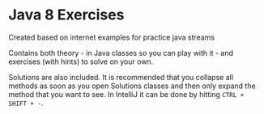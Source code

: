 Java 8 Exercises
================

Created based on internet examples for practice java streams

Contains both theory - in Java classes so you can play with it - and exercises (with hints) to solve on your own.

Solutions are also included. It is recommended that you collapse all methods as soon as you open Solutions classes and then only expand the method that you want to see. In IntelliJ it can be done by hitting `CTRL + SHIFT + -`.
